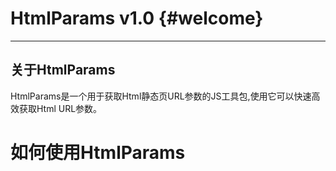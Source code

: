 HtmlParams v1.0 {#welcome}
=====================
---------
<i class="icon-pencil"></i>关于HtmlParams
---------
HtmlParams是一个用于获取Html静态页URL参数的JS工具包,使用它可以快速高效获取Html URL参数。



如何使用HtmlParams
=====================
